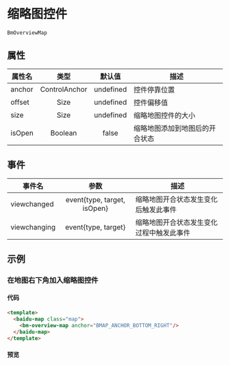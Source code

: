 # 缩略图控件

`BmOverviewMap`

## 属性

|属性名|类型|默认值|描述|
|------|:---:|:---:|----|
|anchor|ControlAnchor|undefined|控件停靠位置|
|offset|Size|undefined|控件偏移值|
|size|Size|undefined|缩略地图控件的大小|
|isOpen|Boolean|false|缩略地图添加到地图后的开合状态|

## 事件
|事件名|参数|描述|
|------|:---:|----|
|viewchanged|event{type, target, isOpen}|缩略地图开合状态发生变化后触发此事件|
|viewchanging|event{type, target}|缩略地图开合状态发生变化过程中触发此事件|

## 示例

### 在地图右下角加入缩略图控件

#### 代码

```html
<template>
  <baidu-map class="map">
    <bm-overview-map anchor="BMAP_ANCHOR_BOTTOM_RIGHT"/>
  </baidu-map>
</template>
```

#### 预览
<doc-preview>
  <baidu-map slot="map" class="map">
    <bm-overview-map anchor="BMAP_ANCHOR_BOTTOM_RIGHT"/>
  </baidu-map>
</doc-preview>